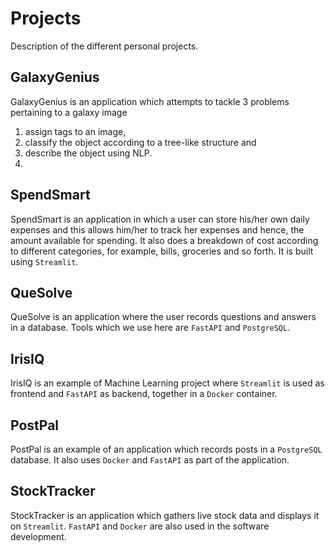 # Projects

Description of the different personal projects.

## GalaxyGenius
GalaxyGenius is an application which attempts to tackle 3 problems pertaining to a galaxy image
1) assign tags to an image,
2) classify the object according to a tree-like structure and
3) describe the object using NLP.
4)
## SpendSmart
SpendSmart is an application in which a user can store his/her own daily expenses and this allows him/her to track her expenses and hence, the amount available for spending. It also does a breakdown of cost according to different categories, for example, bills, groceries and so forth. It is built using `Streamlit`.

## QueSolve
QueSolve is an application where the user records questions and answers in a database. Tools which we use here are `FastAPI` and `PostgreSQL`.

## IrisIQ
IrisIQ is an example of Machine Learning project where `Streamlit` is used as frontend and `FastAPI` as backend, together in a `Docker` container.

## PostPal
PostPal is an example of an application which records posts in a `PostgreSQL` database. It also uses `Docker` and `FastAPI` as part of the application.

## StockTracker
StockTracker is an application which gathers live stock data and displays it on `Streamlit`. `FastAPI` and `Docker` are also used in the software development.
